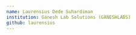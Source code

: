```yaml
---
name: Laurensius Dede Suhardiman
institution: Ganesh Lab Solutions (GANESHLABS)
github: laurensius
---
```

